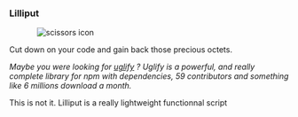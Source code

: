 ### Lilliput

<img style="display: block; margin-left:50px;" alt="scissors icon" src="http://b.dryicons.com/images/icon_sets/minimalistica_icons/png/128x128/cut.png" />

<span>Cut down on your code and gain back those precious octets.</span>

*Maybe you were looking for [uglify](https://github.com/mishoo/UglifyJS2) ?*
*Uglify is a powerful, and really complete library for npm with dependencies, 59 contributors and something like 6 millions download a month.*

This is not it. Lilliput is a really lightweight functionnal script 